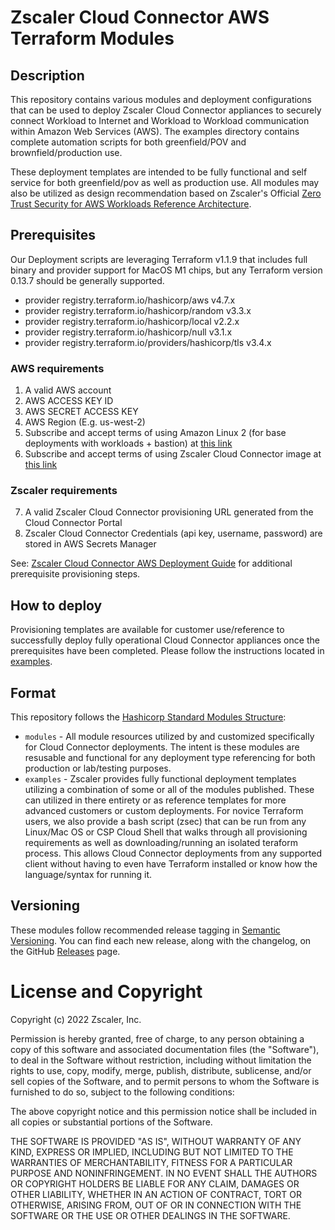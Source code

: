 # Zscaler Cloud Connector AWS Terraform Modules

## Description
This repository contains various modules and deployment configurations that can be used to deploy Zscaler Cloud Connector appliances to securely connect Workload to Internet and Workload to Workload communication within Amazon Web Services (AWS). The examples directory contains complete automation scripts for both greenfield/POV and brownfield/production use.

These deployment templates are intended to be fully functional and self service for both greenfield/pov as well as production use. All modules may also be utilized as design recommendation based on Zscaler's Official [Zero Trust Security for AWS Workloads Reference Architecture](https://help.zscaler.com/cloud-connector/zero-trust-security-aws-workloads-zscaler-cloud-connector).

## Prerequisites

Our Deployment scripts are leveraging Terraform v1.1.9 that includes full binary and provider support for MacOS M1 chips, but any Terraform version 0.13.7 should be generally supported.

- provider registry.terraform.io/hashicorp/aws v4.7.x
- provider registry.terraform.io/hashicorp/random v3.3.x
- provider registry.terraform.io/hashicorp/local v2.2.x
- provider registry.terraform.io/hashicorp/null v3.1.x
- provider registry.terraform.io/providers/hashicorp/tls v3.4.x

### AWS requirements
1. A valid AWS account
2. AWS ACCESS KEY ID
3. AWS SECRET ACCESS KEY
4. AWS Region (E.g. us-west-2)
5. Subscribe and accept terms of using Amazon Linux 2 (for base deployments with workloads + bastion) at [this link](https://aws.amazon.com/marketplace/pp/prodview-zc4x2k7vt6rpu)
6. Subscribe and accept terms of using Zscaler Cloud Connector image at [this link](https://aws.amazon.com/marketplace/pp/prodview-cvzx4oiv7oljm)

### Zscaler requirements
7. A valid Zscaler Cloud Connector provisioning URL generated from the Cloud Connector Portal
8. Zscaler Cloud Connector Credentials (api key, username, password) are stored in AWS Secrets Manager

See: [Zscaler Cloud Connector AWS Deployment Guide](https://help.zscaler.com/cloud-connector/deploying-cloud-connector-amazon-web-services) for additional prerequisite provisioning steps.

## How to deploy
Provisioning templates are available for customer use/reference to successfully deploy fully operational Cloud Connector appliances once the prerequisites have been completed. Please follow the instructions located in [examples](examples/README.md).

## Format

This repository follows the [Hashicorp Standard Modules Structure](https://www.terraform.io/registry/modules/publish):

* `modules` - All module resources utilized by and customized specifically for Cloud Connector deployments. The intent is these modules are resusable and functional for any deployment type referencing for both production or lab/testing purposes.
* `examples` - Zscaler provides fully functional deployment templates utilizing a combination of some or all of the modules published. These can utilized in there entirety or as reference templates for more advanced customers or custom deployments. For novice Terraform users, we also provide a bash script (zsec) that can be run from any Linux/Mac OS or CSP Cloud Shell that walks through all provisioning requirements as well as downloading/running an isolated teraform process. This allows Cloud Connector deployments from any supported client without having to even have Terraform installed or know how the language/syntax for running it.

## Versioning

These modules follow recommended release tagging in [Semantic Versioning](http://semver.org/). You can find each new release,
along with the changelog, on the GitHub [Releases](https://github.com/zscaler/terraform-aws-cloud-connector-modules/releases) page.

# License and Copyright

Copyright (c) 2022 Zscaler, Inc.

Permission is hereby granted, free of charge, to any person obtaining a copy
of this software and associated documentation files (the "Software"), to deal
in the Software without restriction, including without limitation the rights
to use, copy, modify, merge, publish, distribute, sublicense, and/or sell
copies of the Software, and to permit persons to whom the Software is
furnished to do so, subject to the following conditions:

The above copyright notice and this permission notice shall be included in all
copies or substantial portions of the Software.

THE SOFTWARE IS PROVIDED "AS IS", WITHOUT WARRANTY OF ANY KIND, EXPRESS OR
IMPLIED, INCLUDING BUT NOT LIMITED TO THE WARRANTIES OF MERCHANTABILITY,
FITNESS FOR A PARTICULAR PURPOSE AND NONINFRINGEMENT. IN NO EVENT SHALL THE
AUTHORS OR COPYRIGHT HOLDERS BE LIABLE FOR ANY CLAIM, DAMAGES OR OTHER
LIABILITY, WHETHER IN AN ACTION OF CONTRACT, TORT OR OTHERWISE, ARISING FROM,
OUT OF OR IN CONNECTION WITH THE SOFTWARE OR THE USE OR OTHER DEALINGS IN THE
SOFTWARE.